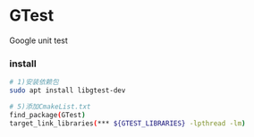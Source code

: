 # GTest
Google unit test

### install
```sh
# 1)安装依赖包
sudo apt install libgtest-dev

# 5)添加CmakeList.txt
find_package(GTest)  
target_link_libraries(*** ${GTEST_LIBRARIES} -lpthread -lm)
```